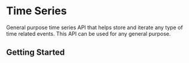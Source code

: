 # Time Series
General purpose time series API that helps store and iterate any type of time related events. This API can be used for any general purpose.


## Getting Started
